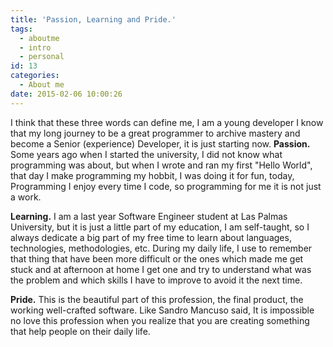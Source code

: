```yaml
---
title: 'Passion, Learning and Pride.'
tags:
  - aboutme
  - intro
  - personal
id: 13
categories:
  - About me
date: 2015-02-06 10:00:26
---
```


I think that these three words can define me, I am a young developer I know that my long journey to be a great programmer to archive mastery and become a Senior (experience) Developer, it is just starting now.
**Passion.** Some years ago when I started the university,  I did not know what programming was about, but when I wrote and ran my first "Hello World", that day I make programming my hobbit, I was doing it for fun, today, Programming  I enjoy every time I code, so programming for me it is not just a work.

**Learning.** I am a last year Software Engineer student at Las Palmas University, but it is just a little part of my education, I am self-taught, so I always dedicate a big part of my free time to learn about languages, technologies, methodologies, etc. During my daily life, I use to remember that thing that have been more difficult or the ones which made me get stuck and at afternoon at home I get one and try to understand what was the problem and which skills I have to improve to avoid it the next time.

**Pride.** This is the beautiful part of this profession, the final product, the working well-crafted software. Like Sandro Mancuso said, It is impossible no love this profession when you realize that you are creating something that help people on their daily life.